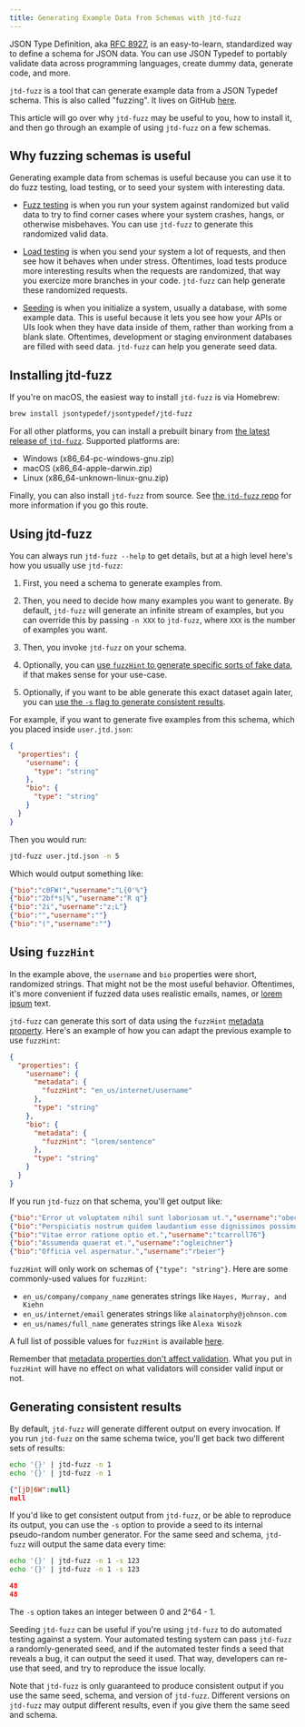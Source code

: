 ```yaml
---
title: Generating Example Data from Schemas with jtd-fuzz
---
```


JSON Type Definition, aka [RFC 8927](https://tools.ietf.org/html/rfc8927), is an
easy-to-learn, standardized way to define a schema for JSON data. You can use
JSON Typedef to portably validate data across programming languages, create
dummy data, generate code, and more.

`jtd-fuzz` is a tool that can generate example data from a JSON Typedef schema.
This is also called "fuzzing". It lives on GitHub
[here](https://github.com/jsontypedef/json-typedef-infer).

This article will go over why `jtd-fuzz` may be useful to you, how to install
it, and then go through an example of using `jtd-fuzz` on a few schemas.

## Why fuzzing schemas is useful

Generating example data from schemas is useful because you can use it to do fuzz
testing, load testing, or to seed your system with interesting data.

- [Fuzz testing](https://en.wikipedia.org/wiki/Fuzzing) is when you run your
  system against randomized but valid data to try to find corner cases where
  your system crashes, hangs, or otherwise misbehaves. You can use `jtd-fuzz` to
  generate this randomized valid data.

- [Load testing](https://en.wikipedia.org/wiki/Load_testing) is when you send
  your system a lot of requests, and then see how it behaves when under stress.
  Oftentimes, load tests produce more interesting results when the requests are
  randomized, that way you exercize more branches in your code. `jtd-fuzz` can
  help generate these randomized requests.

- [Seeding](https://en.wikipedia.org/wiki/Database_seeding) is when you
  initialize a system, usually a database, with some example data. This is
  useful because it lets you see how your APIs or UIs look when they have data
  inside of them, rather than working from a blank slate. Oftentimes,
  development or staging environment databases are filled with seed data.
  `jtd-fuzz` can help you generate seed data.

## Installing jtd-fuzz

If you're on macOS, the easiest way to install `jtd-fuzz` is via Homebrew:

```bash
brew install jsontypedef/jsontypedef/jtd-fuzz
```

For all other platforms, you can install a prebuilt binary from [the latest
release of
`jtd-fuzz`](https://github.com/jsontypedef/json-typedef-fuzz/releases/latest).
Supported platforms are:

- Windows (x86_64-pc-windows-gnu.zip)
- macOS (x86_64-apple-darwin.zip)
- Linux (x86_64-unknown-linux-gnu.zip)

Finally, you can also install `jtd-fuzz` from source. See [the `jtd-fuzz`
repo](https://github.com/jsontypedef/json-typedef-fuzz) for more information if
you go this route.

## Using jtd-fuzz

You can always run `jtd-fuzz --help` to get details, but at a high level here's
how you usually use `jtd-fuzz`:

1. First, you need a schema to generate examples from.

2. Then, you need to decide how many examples you want to generate. By default,
   `jtd-fuzz` will generate an infinite stream of examples, but you can override
   this by passing `-n XXX` to `jtd-fuzz`, where `XXX` is the number of examples
   you want.

3. Then, you invoke `jtd-fuzz` on your schema.

4. Optionally, you can [use `fuzzHint` to generate specific sorts of fake
   data](#using-fuzzhint), if that makes sense for your use-case.

5. Optionally, if you want to be able generate this exact dataset again later,
   you can [use the `-s` flag to generate consistent
   results](#generating-consistent-results).

For example, if you want to generate five examples from this schema, which you
placed inside `user.jtd.json`:

```json
{
  "properties": {
    "username": {
      "type": "string"
    },
    "bio": {
      "type": "string"
    }
  }
}
```

Then you would run:

```bash
jtd-fuzz user.jtd.json -n 5
```

Which would output something like:

```json
{"bio":"c0FW!","username":"L{0'%"}
{"bio":"2bf*s|%","username":"R q"}
{"bio":"2i","username":"z;L"}
{"bio":"","username":""}
{"bio":"(","username":""}
```

## Using `fuzzHint`

In the example above, the `username` and `bio` properties were short, randomized
strings. That might not be the most useful behavior. Oftentimes, it's more
convenient if fuzzed data uses realistic emails, names, or [lorem
ipsum](https://en.wikipedia.org/wiki/Lorem_ipsum) text.

`jtd-fuzz` can generate this sort of data using the `fuzzHint` [metadata
property](/docs/jtd-in-5-minutes#the-metadata-keyword). Here's an example of how
you can adapt the previous example to use `fuzzHint`:

```json
{
  "properties": {
    "username": {
      "metadata": {
        "fuzzHint": "en_us/internet/username"
      },
      "type": "string"
    },
    "bio": {
      "metadata": {
        "fuzzHint": "lorem/sentence"
      },
      "type": "string"
    }
  }
}
```

If you run `jtd-fuzz` on that schema, you'll get output like:

```json
{"bio":"Error ut voluptatem nihil sunt laboriosam ut.","username":"obechtelar"}
{"bio":"Perspiciatis nostrum quidem laudantium esse dignissimos possimus.","username":"wrunolfsdottir"}
{"bio":"Vitae error ratione optio et.","username":"tcarroll76"}
{"bio":"Assumenda quaerat et.","username":"ogleichner"}
{"bio":"Officia vel aspernatur.","username":"rbeier"}
```

`fuzzHint` will only work on schemas of `{"type": "string"}`. Here are some
commonly-used values for `fuzzHint`:

- `en_us/company/company_name` generates strings like `Hayes, Murray, and Kiehn`
- `en_us/internet/email` generates strings like `alainatorphy@johnson.com`
- `en_us/names/full_name` generates strings like `Alexa Wisozk`

A full list of possible values for `fuzzHint` is available
[here](https://docs.rs/jtd-fuzz/0.2.0/jtd_fuzz/fn.fuzz.html#using-fuzzhint).

Remember that [metadata properties don't affect
validation](/docs/jtd-in-5-minutes#the-metadata-keyword). What you put in
`fuzzHint` will have no effect on what validators will consider valid input or
not.

## Generating consistent results

By default, `jtd-fuzz` will generate different output on every invocation. If
you run `jtd-fuzz` on the same schema twice, you'll get back two different sets
of results:

```bash
echo '{}' | jtd-fuzz -n 1
echo '{}' | jtd-fuzz -n 1
```

```json
{"[jD|6W":null}
null
```

If you'd like to get consistent output from `jtd-fuzz`, or be able to reproduce
its output, you can use the `-s` option to provide a seed to its internal
pseudo-random number generator. For the same seed and schema, `jtd-fuzz` will
output the same data every time:

```bash
echo '{}' | jtd-fuzz -n 1 -s 123
echo '{}' | jtd-fuzz -n 1 -s 123
```

```json
48
48
```

The `-s` option takes an integer between 0 and 2^64 - 1.

Seeding `jtd-fuzz` can be useful if you're using `jtd-fuzz` to do automated
testing against a system. Your automated testing system can pass `jtd-fuzz` a
randomly-generated seed, and if the automated tester finds a seed that reveals a
bug, it can output the seed it used. That way, developers can re-use that seed,
and try to reproduce the issue locally.

Note that `jtd-fuzz` is only guaranteed to produce consistent output if you use
the same seed, schema, and version of `jtd-fuzz`. Different versions on
`jtd-fuzz` may output different results, even if you give them the same seed and
schema.
